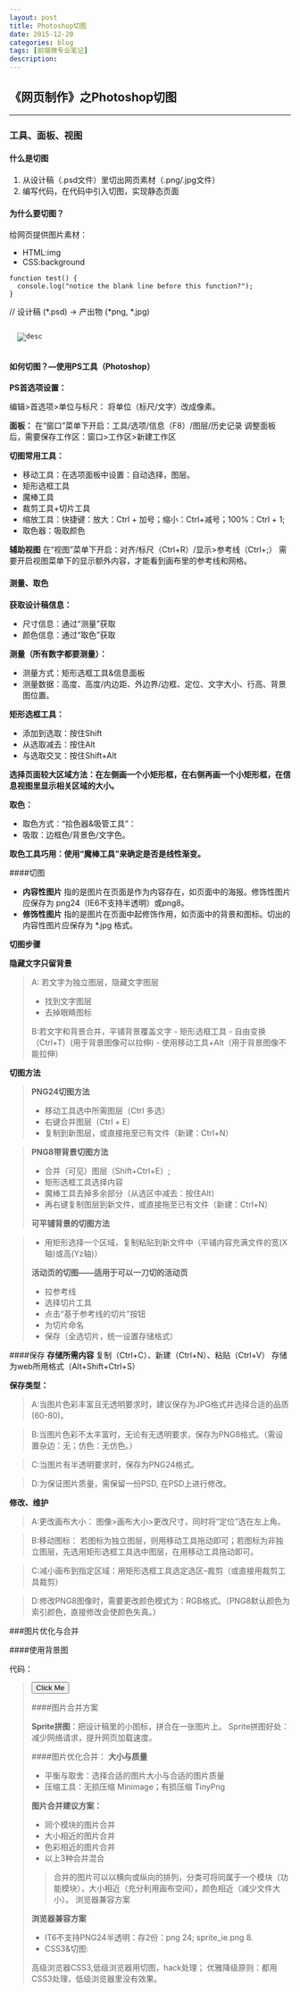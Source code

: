 ```yaml
---
layout: post
title: Photoshop切图
date: 2015-12-20
categories: blog
tags: [前端微专业笔记]
description: 
---
```


## 《网页制作》之Photoshop切图
----------

### 工具、面板、视图

#### 什么是切图

 1. 从设计稿（.psd文件）里切出网页素材（.png/.jpg文件）
 2. 编写代码，在代码中引入切图，实现静态页面

#### 为什么要切图？
给网页提供图片素材：

 - HTML:img 
 - CSS:background


```
function test() {
  console.log("notice the blank line before this function?");
}
``` 


// 设计稿 (*.psd) -> 产出物 (*png, *.jpg)

<code>
  <img src="../images/avatar.jpg" alt="desc">
  <style type="text/css" media="screen">
  background-image: url(../../img/sprite.png);
  background-position: 0 0;
  </style>
</code>





#### 如何切图？—使用PS工具（Photoshop）

**PS首选项设置：**

编辑>首选项>单位与标尺： 将单位（标尺/文字）改成像素。

**面板：**
在“窗口”菜单下开启：工具/选项/信息（F8）/图层/历史记录
调整面板后，需要保存工作区：窗口>工作区>新建工作区

**切图常用工具：**

 - 移动工具：在选项面板中设置：自动选择，图层。
 - 矩形选框工具
 - 魔棒工具
 - 裁剪工具+切片工具
 - 缩放工具：快捷键：放大：Ctrl + 加号；缩小：Ctrl+减号；100%：Ctrl + 1;
 - 取色器：吸取颜色

**辅助视图**
在“视图”菜单下开启：对齐/标尺（Ctrl+R）/显示>参考线（Ctrl+;）
需要开启视图菜单下的显示额外内容，才能看到画布里的参考线和网格。

#### 测量、取色
**获取设计稿信息：**

 - 尺寸信息：通过“测量”获取
 - 颜色信息：通过“取色”获取
 
**测量（所有数字都要测量）：**

 - 测量方式：矩形选框工具&信息面板
 - 测量数据：高度、高度/内边距、外边界/边框、定位、文字大小、行高、背景图位置。

**矩形选框工具：**

 - 添加到选取：按住Shift
 - 从选取减去：按住Alt
 - 与选取交叉：按住Shift+Alt

**选择页面较大区域方法：在左侧画一个小矩形框，在右侧再画一个小矩形框，在信息视图里显示相关区域的大小。**

**取色：**

 - 取色方式：“拾色器&吸管工具”：
 - 吸取：边框色/背景色/文字色。

**取色工具巧用：使用“魔棒工具”来确定是否是线性渐变。**

####切图

 - **内容性图片** 指的是图片在页面是作为内容存在，如页面中的海报。修饰性图片应保存为 png24（IE6不支持半透明）或png8。
 - **修饰性图片** 指的是图片在页面中起修饰作用，如页面中的背景和图标。切出的内容性图片应保存为 *.jpg 格式。

**切图步骤**

**隐藏文字只留背景**


> A: 若文字为独立图层，隐藏文字图层
>  - 找到文字图层
>  - 去掉眼睛图标
> 
> B:若文字和背景合并，平铺背景覆盖文字 
    - 矩形选框工具
    - 自由变换（Ctrl+T）(用于背景图像可以拉伸)
    - 使用移动工具+Alt（用于背景图像不能拉伸）
>  

**切图方法**


> **PNG24切图方法**
> 
>  - 移动工具选中所需图层（Ctrl 多选） 
>  - 右键合并图层（Ctrl + E）
>  - 复制到新图层，或直接拖至已有文件（新建：Ctrl+N）

> 
> **PNG8带背景切图方法**
> 
>  - 合并（可见）图层（Shift+Ctrl+E）; 
>  - 矩形选框工具选择内容
>  - 魔棒工具去掉多余部分（从选区中减去：按住Alt）
>  - 再右键复制图层到新文件，或直接拖至已有文件（新建：Ctrl+N）
> 
> **可平铺背景的切图方法** 

> - 用矩形选择一个区域，复制粘贴到新文件中（平铺内容充满文件的宽(X轴)或高(Yz轴)）
> 
> **活动页的切图——适用于可以一刀切的活动页**
> 
>  - 拉参考线 
>  - 选择切片工具 
>  - 点击“基于参考线的切片”按钮 
>  - 为切片命名 
>  - 保存（全选切片，统一设置存储格式）

####保存
**存储所需内容**
复制（Ctrl+C）、新建（Ctrl+N）、粘贴（Ctrl+V）
存储为web所用格式（Alt+Shift+Ctrl+S）

**保存类型：**

> A:当图片色彩丰富且无透明要求时，建议保存为JPG格式并选择合适的品质(60-80)。

> B:当图片色彩不太丰富时，无论有无透明要求，保存为PNG8格式。（需设置杂边：无；仿色：无仿色。）

> C:当图片有半透明要求时，保存为PNG24格式。

> D:为保证图片质量，需保留一份PSD, 在PSD上进行修改。

**修改、维护**

> A:更改画布大小： 图像>画布大小>更改尺寸，同时将“定位”选在左上角。

> B:移动图标： 若图标为独立图层，则用移动工具拖动即可；若图标为非独立图层，先选用矩形选框工具选中图层，在用移动工具拖动即可。

> C:减小画布到指定区域：用矩形选框工具选定选区–裁剪（或直接用裁剪工具裁剪）

> D:修改PNG8图像时，需要更改颜色模式为：RGB格式。（PNG8默认颜色为索引颜色，直接修改会使颜色失真。）

###图片优化与合并

####使用背景图

代码：

> 
> <button type="button" class="btn-default">Click Me</button>
> <style type="text/css" media="screen">
.btn-default {
 background: url(image/btn.png) no-repeat 0 0;
}
.btn-default-alt {
background: url(image/sprite.png) no-repeat 0 -50px;
}
</style>
> 

####图片合并方案

**Sprite拼图**：把设计稿里的小图标，拼合在一张图片上。
Sprite拼图好处：减少网络请求，提升网页加载速度。

####图片优化合并：
**大小与质量**

 - 平衡与取舍：选择合适的图片大小与合适的图片质量
 - 压缩工具：无损压缩 Minimage；有损压缩 TinyPng

**图片合并建议方案：**

 - 同个模块的图片合并 
 - 大小相近的图片合并 
 - 色彩相近的图片合并 
 - 以上3种合并混合

> 合并的图片可以以横向或纵向的排列，分类可将同属于一个模块（功能模块），大小相近（充分利用画布空间），颜色相近（减少文件大小）。
> 浏览器兼容方案

**浏览器兼容方案**

 - IT6不支持PNG24半透明：存2份：png 24; sprite_ie.png 8. 
 - CSS3&切图:

高级浏览器CSS3,低级浏览器用切图，hack处理；
优雅降级原则：都用CSS3处理，低级浏览器里没有效果。
